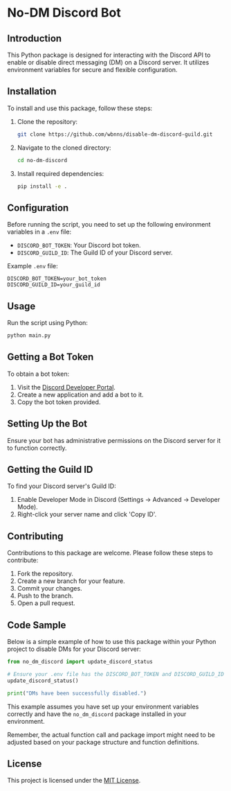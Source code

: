 # No-DM Discord Bot

## Introduction

This Python package is designed for interacting with the Discord API to enable or disable direct messaging (DM) on a Discord server. It utilizes environment variables for secure and flexible configuration.

## Installation

To install and use this package, follow these steps:

1. Clone the repository:
   ```bash
   git clone https://github.com/wbnns/disable-dm-discord-guild.git
   ```
2. Navigate to the cloned directory:
   ```bash
   cd no-dm-discord
   ```
3. Install required dependencies:
   ```bash
   pip install -e .
   ```

## Configuration

Before running the script, you need to set up the following environment variables in a `.env` file:

- `DISCORD_BOT_TOKEN`: Your Discord bot token.
- `DISCORD_GUILD_ID`: The Guild ID of your Discord server.

Example `.env` file:

```
DISCORD_BOT_TOKEN=your_bot_token
DISCORD_GUILD_ID=your_guild_id
```

## Usage

Run the script using Python:

```python
python main.py
```

## Getting a Bot Token

To obtain a bot token:

1. Visit the [Discord Developer Portal](https://discord.com/developers/applications).
2. Create a new application and add a bot to it.
3. Copy the bot token provided.

## Setting Up the Bot

Ensure your bot has administrative permissions on the Discord server for it to function correctly.

## Getting the Guild ID

To find your Discord server's Guild ID:

1. Enable Developer Mode in Discord (Settings -> Advanced -> Developer Mode).
2. Right-click your server name and click 'Copy ID'.

## Contributing

Contributions to this package are welcome. Please follow these steps to contribute:

1. Fork the repository.
2. Create a new branch for your feature.
3. Commit your changes.
4. Push to the branch.
5. Open a pull request.

## Code Sample

Below is a simple example of how to use this package within your Python project to disable DMs for your Discord server:

```python
from no_dm_discord import update_discord_status

# Ensure your .env file has the DISCORD_BOT_TOKEN and DISCORD_GUILD_ID set
update_discord_status()

print("DMs have been successfully disabled.")
```

This example assumes you have set up your environment variables correctly and have the `no_dm_discord` package installed in your environment.

Remember, the actual function call and package import might need to be adjusted based on your package structure and function definitions.

## License

This project is licensed under the [MIT License](LICENSE).
